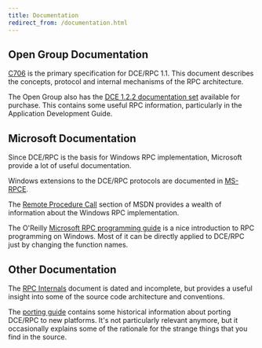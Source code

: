 ```yaml
---
title: Documentation
redirect_from: /documentation.html
---
```


## Open Group Documentation

[C706](http://www.opengroup.org/onlinepubs/9629399/) is the primary specification for DCE/RPC 1.1. This document describes the concepts, protocol and internal mechanisms of the RPC architecture.

The Open Group also has the [DCE 1.2.2 documentation set](http://www.opengroup.org/bookstore/catalog/t151x.htm)
available for purchase. This contains some useful RPC information,
particularly in the Application Development Guide.

## Microsoft Documentation

Since DCE/RPC is the basis for Windows RPC implementation,
Microsoft provide a lot of useful documentation.

Windows extensions to the DCE/RPC protocols are documented in
[MS-RPCE](http://msdn.microsoft.com/en-us/library/cc243560.aspx).

The [Remote Procedure Call](http://msdn.microsoft.com/en-us/library/aa378651.aspx) section of MSDN provides a wealth
of information about the Windows RPC implementation.

The O'Reilly [Microsoft RPC programming guide](http://openlibrary.org/books/OL555525M/Microsoft_RPC_programming_guide) is a nice
introduction to RPC programming on Windows. Most of it can be
directly applied to DCE/RPC just by changing the function names.

## Other Documentation

The [RPC Internals](rpc-internals.pdf) document is
dated and incomplete, but provides a useful insight into some of
the source code architecture and conventions.

The [porting guide](rpc-porting.pdf) contains some historical information
about porting DCE/RPC to new platforms. It's not particularly
relevant anymore, but it occasionally explains some of the rationale
for the strange things that you find in the source.
